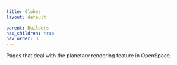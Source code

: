 ```yaml
---
title: Globes
layout: default

parent: Builders
has_children: true
nav_order: 3
---
```


Pages that deal with the planetary rendering feature in OpenSpace.
